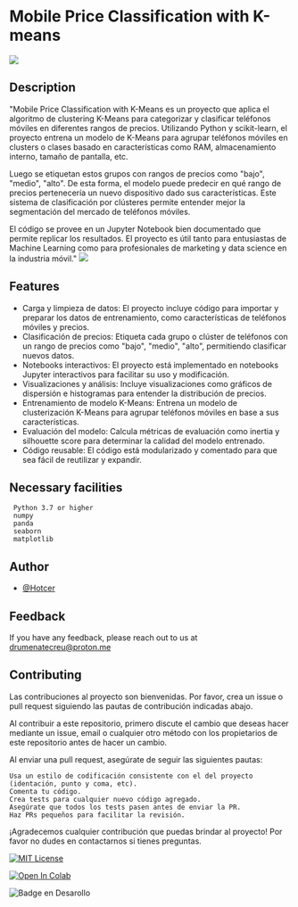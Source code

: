 
# Mobile Price Classification with K-means 






![](https://i.imgur.com/nzGQUgt.jpg)




## Description

"Mobile Price Classification with K-Means es un proyecto que aplica el algoritmo de clustering K-Means para categorizar y clasificar teléfonos móviles en diferentes rangos de precios. Utilizando Python y scikit-learn, el proyecto entrena un modelo de K-Means para agrupar teléfonos móviles en clusters o clases basado en características como RAM, almacenamiento interno, tamaño de pantalla, etc.

Luego se etiquetan estos grupos con rangos de precios como "bajo", "medio", "alto". De esta forma, el modelo puede predecir en qué rango de precios pertenecería un nuevo dispositivo dado sus características. Este sistema de clasificación por clústeres permite entender mejor la segmentación del mercado de teléfonos móviles.

El código se provee en un Jupyter Notebook bien documentado que permite replicar los resultados. El proyecto es útil tanto para entusiastas de Machine Learning como para profesionales de marketing y data science en la industria móvil." ![](https://i.imgur.com/RhuLe6Z.png)


## Features

-  Carga y limpieza de datos: El proyecto incluye código para importar y preparar los datos de entrenamiento, como características de teléfonos móviles y precios.
-  Clasificación de precios: Etiqueta cada grupo o clúster de teléfonos con un rango de precios como "bajo", "medio", "alto", permitiendo clasificar nuevos datos.
-  Notebooks interactivos: El proyecto está implementado en notebooks Jupyter interactivos para facilitar su uso y modificación.
-  Visualizaciones y análisis: Incluye visualizaciones como gráficos de dispersión e histogramas para entender la distribución de precios.
-  Entrenamiento de modelo K-Means: Entrena un modelo de clusterización K-Means para agrupar teléfonos móviles en base a sus características.
-  Evaluación del modelo: Calcula métricas de evaluación como inertia y silhouette score para determinar la calidad del modelo entrenado.
-  Código reusable: El código está modularizado y comentado para que sea fácil de reutilizar y expandir.

## Necessary facilities

     Python 3.7 or higher
     numpy
     panda
     seaborn
     matplotlib

## Author

- [@Hotcer](https://github.com/Hotcer)

## Feedback

If you have any feedback, please reach out to us at drumenatecreu@proton.me

## Contributing

Las contribuciones al proyecto son bienvenidas. Por favor, crea un issue o pull request siguiendo las pautas de contribución indicadas abajo.

Al contribuir a este repositorio, primero discute el cambio que deseas hacer mediante un issue, email o cualquier otro método con los propietarios de este repositorio antes de hacer un cambio.

Al enviar una pull request, asegúrate de seguir las siguientes pautas:

    Usa un estilo de codificación consistente con el del proyecto (identación, punto y coma, etc).
    Comenta tu código.
    Crea tests para cualquier nuevo código agregado.
    Asegúrate que todos los tests pasen antes de enviar la PR.
    Haz PRs pequeños para facilitar la revisión.

¡Agradecemos cualquier contribución que puedas brindar al proyecto! Por favor no dudes en contactarnos si tienes preguntas.

[![MIT License](https://img.shields.io/badge/License-MIT-green.svg)](https://choosealicense.com/licenses/mit/)

[![Open In Colab](https://camo.githubusercontent.com/84f0493939e0c4de4e6dbe113251b4bfb5353e57134ffd9fcab6b8714514d4d1/68747470733a2f2f636f6c61622e72657365617263682e676f6f676c652e636f6d2f6173736574732f636f6c61622d62616467652e737667)](https://github.com/Hotcer/Mobile-Price-Classification-with-K-means/)

  ![Badge en Desarollo](https://img.shields.io/badge/STATUS-FINISHED-green)



    



